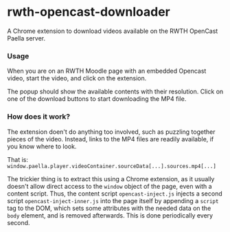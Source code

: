 # rwth-opencast-downloader
A Chrome extension to download videos available on the RWTH OpenCast Paella server.

### Usage

When you are on an RWTH Moodle page with an embedded Opencast video, start the video, and click on the extension.

The popup should show the available contents with their resolution. Click on one of the download buttons to start downloading the MP4 file.

### How does it work?

The extension doen't do anything too involved, such as puzzling together pieces of the video.
Instead, links to the MP4 files are readily available, if you know where to look.

That is: `window.paella.player.videoContainer.sourceData[...].sources.mp4[...]`

The trickier thing is to extract this using a Chrome extension, as it usually doesn't allow direct access to the `window` object of the page, even with a content script.
Thus, the content script `opencast-inject.js` injects a second script `opencast-inject-inner.js` into the page itself by appending a `script` tag to the DOM, which sets some attributes with the needed data on the `body` element, and is removed afterwards.
This is done periodically every second.

